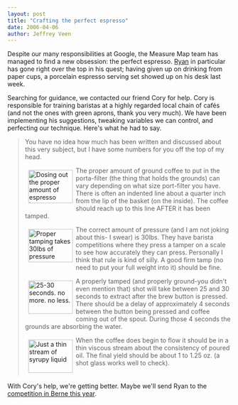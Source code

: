 ```yaml
---
layout: post
title: "Crafting the perfect espresso"
date: 2006-04-06
author: Jeffrey Veen
---
```

Despite our many responsibilities at Google, the Measure Map team has managed to find a new obsession: the perfect espresso. <a href="http://www.fivesevensix.com/">Ryan</a> in particular has gone right over the top in his quest; having given up on drinking from paper cups, a porcelain espresso serving set showed up on his desk last week.

Searching for guidance, we contacted our friend Cory for help. Cory is responsible for training baristas at a highly regarded local chain of caf&eacute;s (and not the ones with green aprons, thank you very much). We have been implementing his suggestions, tweaking variables we can control, and perfecting our technique. Here's what he had to say.

<blockquote>
You have no idea how much has been written and discussed about this very subject, but I have some numbers for you off the top of my head.

<a href="http://www.flickr.com/photos/veen/124378288/" title="Photo Sharing"><img src="http://static.flickr.com/43/124378288_efbf301f86_t.jpg" width="100" height="75" alt="Dosing out the proper amount of espresso beans" style="float:left; margin: 7px;" /></a>The proper amount of ground coffee to put in the porta-filter (the thing that holds the grounds) can vary depending on what size port-filter you have. There is often an indented line about a quarter inch from the lip of the basket (on the inside). The coffee should reach up to this line AFTER it has been tamped. <br clear="all" />

<a href="http://www.flickr.com/photos/veen/124379116/" title="Photo Sharing"><img src="http://static.flickr.com/37/124379116_4d863430bb_t.jpg" width="100" height="75" alt="Proper tamping takes 30lbs of pressure"  style="float:left; margin: 7px;" /></a>The correct amount of pressure (and I am not joking about this- I swear) is 30lbs. They have barista competitions where they press a tamper on a scale to see how accurately they can press. Personally I think that rule is kind of silly. A good firm tamp (no need to put your full weight into it) should be fine.<br clear="all" />

<a href="http://www.flickr.com/photos/veen/124379959/" title="Photo Sharing"><img src="http://static.flickr.com/53/124379959_6a065e3c0c_t.jpg" width="100" height="75" alt="25-30 seconds. no more. no less." style="float:left; margin: 7px;" /></a>A properly tamped (and properly ground-you didn't even mention that) shot will take between 25 and 30 seconds to extract after the brew button is pressed. There should be a delay of approximately 4 seconds between the button being pressed and coffee coming out of the spout. During those 4 seconds the grounds are absorbing the water. <br clear="all" />

<a href="http://www.flickr.com/photos/veen/124380316/" title="Photo Sharing"><img src="http://static.flickr.com/44/124380316_088333ea6b_t.jpg" width="100" height="75" alt="Just a thin stream of syrupy liquid" style="float:left; margin: 7px;" /></a> When the coffee does begin to flow it should be in a thin viscous stream about
the consistency of poured oil. The final yield should be about 1 to 1.25
oz. (a shot glass works well to check).<br clear="all" />
</blockquote>

With Cory's help, we're getting better. Maybe we'll send Ryan to the <a href="http://www.worldbaristachampionship.com/default.htm">competition in Berne this year</a>.
